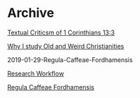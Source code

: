 # Archive


[Textual Criticsm of 1 Corinthians 13:3](https://allenwilson.github.io/textual-criticism-1-corinthians/)

[Why I study Old and Weird Christianities](https://allenwilson.github.io/why-I-study-old-and-weird-Christianities/)


2019-01-29-Regula-Caffeae-Fordhamensis



[Research Workflow](https://allenwilson.github.io/2019/02/12/Research-Workflow.html)

[Regula Caffeae Fordhamensis](https://allenwilson.github.io/2019/01/29/Regula-Caffeae-Fordhamensis.html)